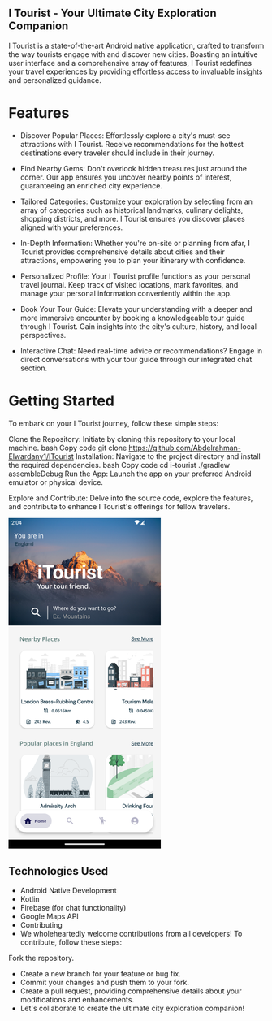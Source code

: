## I Tourist - Your Ultimate City Exploration Companion

I Tourist is a state-of-the-art Android native application, crafted to transform the way tourists engage with and discover new cities. Boasting an intuitive user interface and a comprehensive array of features, I Tourist redefines your travel experiences by providing effortless access to invaluable insights and personalized guidance.

# Features
- Discover Popular Places: Effortlessly explore a city's must-see attractions with I Tourist. Receive recommendations for the hottest destinations every traveler should include in their journey.

- Find Nearby Gems: Don't overlook hidden treasures just around the corner. Our app ensures you uncover nearby points of interest, guaranteeing an enriched city experience.

- Tailored Categories: Customize your exploration by selecting from an array of categories such as historical landmarks, culinary delights, shopping districts, and more. I Tourist ensures you discover places aligned with your preferences.

- In-Depth Information: Whether you're on-site or planning from afar, I Tourist provides comprehensive details about cities and their attractions, empowering you to plan your itinerary with confidence.

- Personalized Profile: Your I Tourist profile functions as your personal travel journal. Keep track of visited locations, mark favorites, and manage your personal information conveniently within the app.

- Book Your Tour Guide: Elevate your understanding with a deeper and more immersive encounter by booking a knowledgeable tour guide through I Tourist. Gain insights into the city's culture, history, and local perspectives.

- Interactive Chat: Need real-time advice or recommendations? Engage in direct conversations with your tour guide through our integrated chat section.

# Getting Started
To embark on your I Tourist journey, follow these simple steps:

Clone the Repository: Initiate by cloning this repository to your local machine.
bash
Copy code
git clone https://github.com/Abdelrahman-Elwardany1/ITourist
Installation: Navigate to the project directory and install the required dependencies.
bash
Copy code
cd i-tourist
./gradlew assembleDebug
Run the App: Launch the app on your preferred Android emulator or physical device.

Explore and Contribute: Delve into the source code, explore the features, and contribute to enhance I Tourist's offerings for fellow travelers.

<img src="app/src/main/res/Screens/general/home.png" alt="Sample Image" width="300"/>

## Technologies Used
- Android Native Development
- Kotlin
- Firebase (for chat functionality)
- Google Maps API
- Contributing
- We wholeheartedly welcome contributions from all developers! To contribute, follow these steps:

Fork the repository.
- Create a new branch for your feature or bug fix.
- Commit your changes and push them to your fork.
- Create a pull request, providing comprehensive details about your modifications and enhancements.
- Let's collaborate to create the ultimate city exploration companion!
